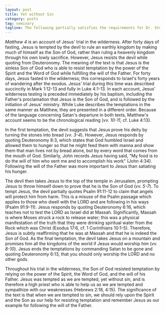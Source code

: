 ```yaml
---
layout: post
title: Yet without Sin
category: posts
tag: seminary
tagline: The following partially satisfies the requirements for Dr. Steven McKinion's Biblical Hermeneutics class at Southeastern Baptist Theological Seminary.
---
```


<cite class='bibleref' title='Matthew 4'>Matthew 4</cite> is an account of Jesus' trial in the wilderness. After forty days of fasting, Jesus is tempted by the devil to rule an earthly kingdom by making much of himself as the Son of God, rather than ruling a heavenly kingdom through his own lowly sacrifice. However, Jesus resists the devil while quoting from Deuteronomy. The meaning of the text is that Jesus is the sinless Son of God who is able to resist temptation by the power of the Spirit and the Word of God while fulfilling the will of the Father. 
For forty days, Jesus fasted in the wilderness; this corresponds to Israel's forty years of wandering after the exodus. Jesus' trial during this time was described succinctly in Mark 1:12-13 and fully in Luke 4:1-13. In each account, Jesus' wilderness testing is preceded immediately by his baptism, including the Father's proclamation that Jesus is the Son of God, and is followed by the initiation of Jesus' ministry. While Luke describes the temptations in the same manner as Matthew, they are presented in a different order. Because of the language concerning Satan's departure in both texts, Matthew's account seems to be the chronological reading (<cite class='bibleref' title='Matthew 4:10-11'>vv. 10-11</cite>, cf. Luke 4:13).

In the first temptation, the devil suggests that Jesus prove his deity by turning the stones into bread (<cite class='bibleref' title='Matthew 4:3-4'>vv. 3-4</cite>). However, Jesus responds by quoting Deuteronomy 8:3, which states that God humbled Israel and allowed them to hunger so that he might feed them with manna and show them that man lives not by bread alone, but by every word that comes from the mouth of God. Similarly, John records Jesus having said, "My food is to do the will of him who sent me and to accomplish his work" (John 4:34). Following the will of the Father was more important to Jesus than satiating his hunger.

The devil then takes Jesus to the top of the temple in Jerusalem, prompting Jesus to throw himself down to prove that he is the Son of God (<cite class='bibleref' title='Matthew 4:5-7'>vv. 5-7</cite>). To tempt Jesus, the devil partially quotes Psalm 91:11-12 to claim that angels will protect him from harm. This is a misuse of the Psalm passage which applies to those who dwell with the LORD and are following in his ways (Psalm 91:9-11). Jesus responds by quoting Deuteronomy 6:16, which teaches not to test the LORD as Israel did at Massah. Significantly, Massah is where Moses struck a rock to release water; this was a physical manifestation of the truth that they were drinking spiritual water from the Rock which was Christ (Exodus 17:6, cf. 1 Corinthians 10:1-5). Therefore, Jesus is subtly reaffirming that he was at Massah and that he is indeed the Son of God. 
As the final temptation, the devil takes Jesus on a mountain and promises him all the kingdoms of the world if Jesus would worship him (<cite class='bibleref' title='Matthew 4:8-10'>vv. 8-10</cite>). Jesus ends the temptations by commanding Satan to be gone and quoting Deuteronomy 6:13, that you should only worship the LORD and no other gods.

Throughout his trial in the wilderness, the Son of God resisted temptation by relying on the power of the Spirit, the Word of God, and the will of his Father. Jesus was tempted as we are tempted, yet without sin, and is therefore a high priest who is able to help us as we are tempted and sympathize with our weaknesses (Hebrews 2:18, 4:15). The significance of the text is that when we are tempted to sin, we should rely upon the Spirit and the Son as our help for resisting temptation and remember Jesus as our example for following the will of the Father.
